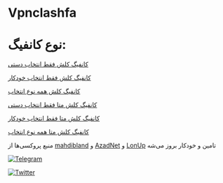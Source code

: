 # Vpnclashfa

# نوع کانفیگ:

[کانفیگ کلش فقط انتخاب دستی](https://raw.githubusercontent.com/coldwater-10/Vpnclashfa/main/3in1%40vpnclashfa.yaml)


[کانفیگ کلش فقط انتخاب خودکار](https://raw.githubusercontent.com/coldwater-10/Vpnclashfa/main/3in1Auto%40vpnclashfa.yaml)


[کانفیگ کلش همه نوع انتخاب](https://raw.githubusercontent.com/coldwater-10/Vpnclashfa/main/3in1Plus%40vpnclashfa.yaml)


[کانفیگ کلش متا فقط انتخاب دستی](https://raw.githubusercontent.com/coldwater-10/Vpnclashfa/main/3in1Meta%40vpnclashfa.yaml)


[کانفیگ کلش متا فقط انتخاب خودکار](https://raw.githubusercontent.com/coldwater-10/Vpnclashfa/main/3in1AutoMeta%40vpnclashfa.yaml)


[کانفیگ کلش متا همه نوع انتخاب](https://raw.githubusercontent.com/coldwater-10/Vpnclashfa/main/3in1MetaPlus%40vpnclashfa.yaml)

منبع پروکسی‌ها از [mahdibland](https://github.com/mahdibland/V2RayAggregator) و [AzadNet](https://t.me/AzadNet) و [LonUp](https://t.me/LonUp_M) تامین و خودکار بروز می‌شه

[![Telegram](https://i.imgur.com/4Oxjxun.gif)](https://t.me/vpnclashfa)

[![Twitter](https://i.imgur.com/ZTxyTBy.gif)](https://twitter.com/coldwater_10)
